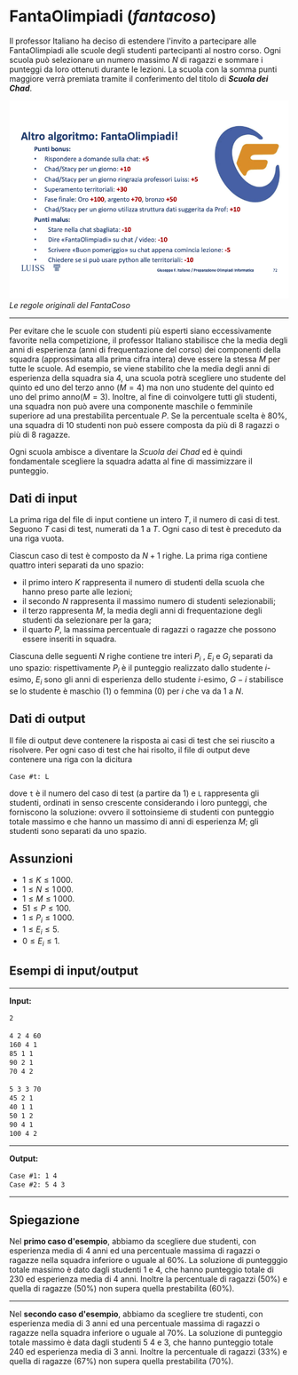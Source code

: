 # **FantaOlimpiadi** (*fantacoso*)

Il professor Italiano ha deciso di estendere l'invito a partecipare alle FantaOlimpiadi alle scuole degli studenti partecipanti al nostro corso. Ogni scuola può selezionare un  numero massimo $N$ di ragazzi e sommare i punteggi da loro ottenuti durante le lezioni. La scuola con la somma punti maggiore verrà premiata tramite il conferimento del titolo di ***Scuola dei Chad***.

![FantaCoso](FantaCoso.png)  
*Le regole originali del FantaCoso*

---

Per evitare che le scuole con studenti più esperti siano eccessivamente favorite nella competizione, il professor Italiano stabilisce che la media degli anni di esperienza (anni di frequentazione del corso) dei componenti della squadra (approssimata alla prima cifra intera) deve essere la stessa $M$ per tutte le scuole. Ad esempio, se viene stabilito che la media degli anni di esperienza della squadra sia $4$, una scuola potrà scegliere uno studente del quinto ed uno del terzo anno ($M=4$) ma non uno studente del quinto ed uno del primo anno($M=3$).
Inoltre, al fine di coinvolgere tutti gli studenti, una squadra non può avere una componente maschile o femminile superiore ad una prestabilita percentuale $P$. Se la percentuale scelta è 80%, una squadra di 10 studenti non può essere composta da più di 8 ragazzi o più di 8 ragazze.

Ogni scuola ambisce a diventare la *Scuola dei Chad* ed è quindi fondamentale scegliere la squadra adatta al fine di massimizzare il punteggio.

## Dati di input

La prima riga del file di input contiene un intero $T$, il numero di casi di test. Seguono $T$ casi di test, numerati da $1$ a $T$. Ogni caso di test è preceduto da una riga vuota.

Ciascun caso di test è composto da $N+1$ righe. La prima riga contiene quattro interi separati da uno spazio: 
- il primo intero $K$ rappresenta  il numero di studenti della scuola che hanno preso parte alle lezioni;
- il secondo $N$ rappresenta il massimo numero di studenti selezionabili;
- il terzo rappresenta $M$, la media degli anni di frequentazione degli studenti da selezionare per la gara;
- il quarto $P$, la massima percentuale di ragazzi o ragazze che possono essere inseriti in squadra. 

Ciascuna delle seguenti $N$ righe contiene tre interi $P_i$ , $E_i$ e $G_i$ separati da uno spazio: rispettivamente $P_i$ è il punteggio realizzato dallo studente $i$-esimo, $E_i$ sono gli anni di esperienza dello studente $i$-esimo, $G-i$ stabilisce se lo studente è maschio (1) o femmina (0) per $i$ che va da $1$ a $N$.  

## Dati di output

Il file di output deve contenere la risposta ai casi di test che sei riuscito a risolvere. Per ogni caso di test che hai risolto, il file di output deve contenere una riga con la dicitura

```
Case #t: L
```

dove `t` è il numero del caso di test (a partire da $1$) e `L` rappresenta gli studenti, ordinati in senso crescente considerando i loro punteggi, che forniscono la soluzione: ovvero il sottoinsieme di studenti con punteggio totale massimo e che hanno un massimo di anni di esperienza $M$; gli studenti sono separati da uno spazio.  

## Assunzioni

- $1 \le K \le 1\,000$.
- $1 \le N \le 1\,000$.
- $1 \le M \le 1\,000$.
- $51 \le P \le 100$.
- $1 \le P_i \le 1\,000$.
- $1 \le E_i \le 5$.
- $0 \le E_i \le 1$.


## Esempi di input/output

---

**Input:**

```
2

4 2 4 60
160 4 1
85 1 1
90 2 1
70 4 2

5 3 3 70
45 2 1
40 1 1
50 1 2
90 4 1
100 4 2
```

---

**Output:**

```
Case #1: 1 4
Case #2: 5 4 3
```

---

## Spiegazione

Nel **primo caso d'esempio**, abbiamo da scegliere due studenti, con esperienza media di 4 anni ed una percentuale massima di ragazzi o ragazze nella squadra inferiore o uguale al 60%. La soluzione di puntegggio totale massimo è dato dagli studenti 1 e 4, che hanno punteggio totale di 230 ed esperienza media di 4 anni. Inoltre la percentuale di ragazzi (50%) e quella di ragazze (50%) non supera quella prestabilita (60%).


---

Nel **secondo caso d'esempio**, abbiamo da scegliere tre studenti, con esperienza media di 3 anni ed una percentuale massima di ragazzi o ragazze nella squadra inferiore o uguale al 70%. La soluzione di punteggio totale massimo è data dagli studenti 5 4 e 3, che hanno punteggio totale 240 ed esperienza media di 3 anni. Inoltre la percentuale di ragazzi (33%) e quella di ragazze (67%) non supera quella prestabilita (70%).